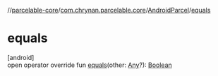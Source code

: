 //[parcelable-core](../../../index.md)/[com.chrynan.parcelable.core](../index.md)/[AndroidParcel](index.md)/[equals](equals.md)

# equals

[android]\
open operator override fun [equals](equals.md)(other: [Any](https://kotlinlang.org/api/latest/jvm/stdlib/kotlin/-any/index.html)?): [Boolean](https://kotlinlang.org/api/latest/jvm/stdlib/kotlin/-boolean/index.html)
